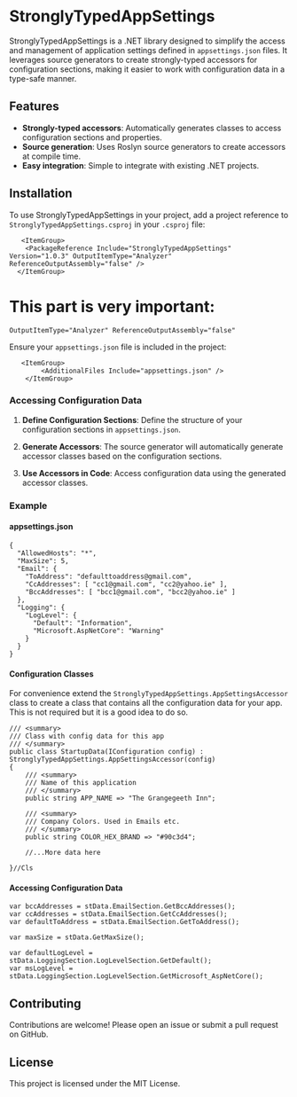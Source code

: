# StronglyTypedAppSettings

StronglyTypedAppSettings is a .NET library designed to simplify the access and management of application settings defined in `appsettings.json` files. 
It leverages source generators to create strongly-typed accessors for configuration sections, making it easier to work with configuration data in a type-safe manner.

## Features

- **Strongly-typed accessors**: Automatically generates classes to access configuration sections and properties.
- **Source generation**: Uses Roslyn source generators to create accessors at compile time.
- **Easy integration**: Simple to integrate with existing .NET projects.


## Installation

To use StronglyTypedAppSettings in your project, add a project reference to `StronglyTypedAppSettings.csproj` in your `.csproj` file:

       <ItemGroup>
		<PackageReference Include="StronglyTypedAppSettings" Version="1.0.3" OutputItemType="Analyzer" ReferenceOutputAssembly="false" />
      </ItemGroup>


# This part is very important:

    OutputItemType="Analyzer" ReferenceOutputAssembly="false"


Ensure your `appsettings.json` file is included in the project:
     
       <ItemGroup> 
            <AdditionalFiles Include="appsettings.json" /> 
        </ItemGroup>

### Accessing Configuration Data

1. **Define Configuration Sections**: Define the structure of your configuration sections in `appsettings.json`.

2. **Generate Accessors**: The source generator will automatically generate accessor classes based on the configuration sections.

3. **Use Accessors in Code**: Access configuration data using the generated accessor classes.

### Example

#### appsettings.json
    {
      "AllowedHosts": "*",
      "MaxSize": 5,
      "Email": {
        "ToAddress": "defaulttoaddress@gmail.com",
        "CcAddresses": [ "cc1@gmail.com", "cc2@yahoo.ie" ],
        "BccAddresses": [ "bcc1@gmail.com", "bcc2@yahoo.ie" ]
      },
      "Logging": {
        "LogLevel": {
          "Default": "Information",
          "Microsoft.AspNetCore": "Warning"
        }
      }
    }


#### Configuration Classes

For convenience extend the `StronglyTypedAppSettings.AppSettingsAccessor` class to create a class that contains all the configuration data for your app. 
This is not required but it is a good idea to do so.

    /// <summary>
    /// Class with config data for this app
    /// </summary>
    public class StartupData(IConfiguration config) : StronglyTypedAppSettings.AppSettingsAccessor(config)
    {
        /// <summary>
        /// Name of this application
        /// </summary>
        public string APP_NAME => "The Grangegeeth Inn";

        /// <summary>
        /// Company Colors. Used in Emails etc.
        /// </summary>
        public string COLOR_HEX_BRAND => "#90c3d4";

        //...More data here

    }//Cls



#### Accessing Configuration Data

    var bccAddresses = stData.EmailSection.GetBccAddresses();
    var ccAddresses = stData.EmailSection.GetCcAddresses();
    var defaultToAddress = stData.EmailSection.GetToAddress();

    var maxSize = stData.GetMaxSize();

    var defaultLogLevel = stData.LoggingSection.LogLevelSection.GetDefault();
    var msLogLevel = stData.LoggingSection.LogLevelSection.GetMicrosoft_AspNetCore();


## Contributing

Contributions are welcome! Please open an issue or submit a pull request on GitHub.

## License

This project is licensed under the MIT License.